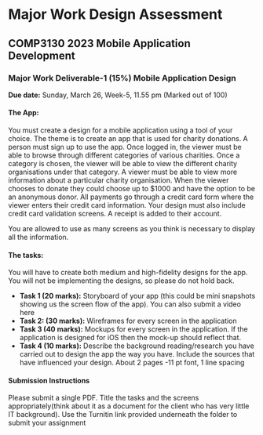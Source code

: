# Major Work Design Assessment

## COMP3130 2023 Mobile Application Development

### Major Work Deliverable-1 (15%) Mobile Application Design

**Due date:** Sunday, March 26, Week-5, 11.55 pm (Marked out of 100)

#### The App:
You must create a design for a mobile application using a tool of your choice. The theme is to create an app that is used for charity donations. A person must sign up to use the app. Once logged in, the viewer must be able to browse through different categories of various charities. Once a category is chosen, the viewer will be able to view the different charity organisations under that category. A viewer must be able to view more information about a particular charity organisation. When the viewer chooses to donate they could choose up to $1000 and have the option to be an anonymous donor. All payments go through a credit card form where the viewer enters their credit card information. Your design must also include credit card validation screens. A receipt is added to their account. 

You are allowed to use as many screens as you think is necessary to display all the information.  

#### The tasks:
You will have to create both medium and high-fidelity designs for the app. You will not be implementing the designs, so please do not hold back. 

- **Task 1 (20 marks):** Storyboard of your app (this could be mini snapshots showing us the screen flow of the app). You can also submit a video here
- **Task 2: (30 marks):** Wireframes for every screen in the application 
- **Task 3 (40 marks):** Mockups for every screen in the application. If the application is designed for iOS then the mock-up should reflect that. 
- **Task 4 (10 marks):** Describe the background reading/research you have carried out to design the app the way you have. Include the sources that have influenced your design. About 2 pages -11 pt font, 1 line spacing

#### Submission Instructions
Please submit a single PDF. Title the tasks and the screens appropriately(think about it as a document for the client who has very little IT background). Use the Turnitin link provided underneath the folder to submit your assignment
